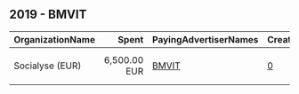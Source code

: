 ## 2019 - BMVIT 
|OrganizationName|Spent|PayingAdvertiserNames|CreativeUrls|Impressions|Genders|AgeBrackets|CountryCodes|BillingAddresses|CandidateBallotInformation|
|:---|---:|:---|:---|---:|:---|:---|:---|:---|:---|
|Socialyse (EUR)|6,500.00 EUR|[BMVIT](2019/BMVIT.md)|[0](https://www.snap.com/political-ads/asset/bfe9cbd3d2030b8791a167ec87b72ed9fa7792f8b8918342005915fd7900ddd8?mediaType=mp4)|6,109,078||15-17|austria|"29-30 quai dion bouton ,Puteaux,92800,FR"||
